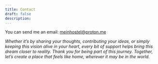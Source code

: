 ```yaml
---
title: Contact
draft: false
description: 
---
```

You can send me an email: meinhostel@proton.me

_Whether it’s by sharing your thoughts, contributing your ideas, or simply keeping this vision alive in your heart, every bit of support helps bring this dream closer to reality. Thank you for being part of this journey. Together, let’s create a place that feels like home, wherever it may be in the world._

